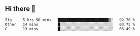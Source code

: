 ## Hi there 👋

 <!--START_SECTION:waka-->

```txt
Zig     5 hrs 50 mins   ███████████████████████▒░   92.76 %
Other   14 mins         █░░░░░░░░░░░░░░░░░░░░░░░░   03.75 %
C       13 mins         █░░░░░░░░░░░░░░░░░░░░░░░░   03.49 %
```

<!--END_SECTION:waka-->

<!--
**ValentinRapp/ValentinRapp** is a ✨ _special_ ✨ repository because its `README.md` (this file) appears on your GitHub profile.

Here are some ideas to get you started:

- 🔭 I’m currently working on ...
- 🌱 I’m currently learning ...
- 👯 I’m looking to collaborate on ...
- 🤔 I’m looking for help with ...
- 💬 Ask me about ...
- 📫 How to reach me: ...
- 😄 Pronouns: ...
- ⚡ Fun fact: ...
-->
